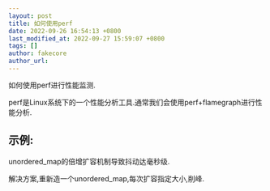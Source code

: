 ```yaml
---
layout: post
title: 如何使用perf
date: 2022-09-26 16:54:13 +0800
last_modified_at: 2022-09-27 15:59:07 +0800
tags: []
author: fakecore
author_url:
---
```


如何使用perf进行性能监测.

perf是Linux系统下的一个性能分析工具.通常我们会使用perf+flamegraph进行性能分析.

## 示例:

unordered_map的倍增扩容机制导致抖动达毫秒级.

解决方案,重新造一个unordered_map,每次扩容指定大小,削峰.


